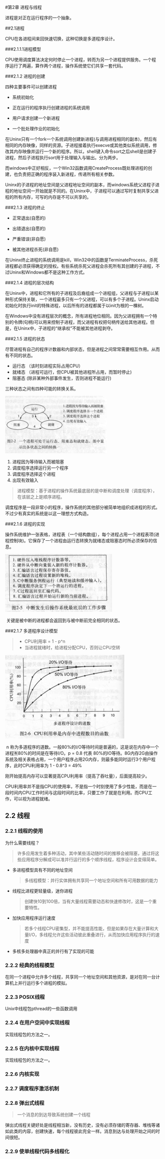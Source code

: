 #第2章 进程与线程 

进程是对正在运行程序的一个抽象。 

##2.1进程

CPU在各进程间来回快速切换，这种切换是多道程序设计。 

###2.1.1.1进程模型 

CPU使用调度算法决定何时停止一个进程，转而为另一个进程提供服务。一个程序运行了两遍，算作两个进程，操作系统使它们共享一套代码。 

###2.1.2 进程的创建

四种主要事件可以创建进程 

- 系统初始化 

- 正在运行的程序执行创建进程的系统调用

- 用户请求创建一个新进程

- 一个批处理作业的初始化

​    在Uninx只有一个fork一个系统调用创建新进程(与调用进程相同的副本)，然后有相同的内存映像，同样的资源。子进程接着执行execve或其他类似系统调用，修改其内存映像并运行一个新的程序。所以，shell键入命令sort之后shell是创建子进程，然后子进程执行sort用于处理输入与输出。分为两步。

​    而windows中正好相反，一个Win32函数调用CreateProcess既处理进程的创建，也负责把正确的程序装入新进程，传递所有相关参数。

​    Uninx的子进程的地址空间是父进程地址空间的副本，而windows系统父进程子进程的地址空间一开始就是不同的。在Uninx中，子进程可以通过写时复制共享父进程的所有内存，可写的内存是不可以共享的。

###2.1.3 进程的终止

- 正常退出(自愿的) 

- 出错退出(自愿的) 

- 严重错误(非自愿) 

- 被其他进程杀死(非自愿) 

​    在Uninx终止进程的系统调用是kill，Win32中的函数是TerminateProcess，杀死进程都必须获得确定的授权。有些系统杀死父进程会杀死所有其创建的子进程，不过Uninx和Windows都不是这种工作方式。

###2.1.4 进程的层次结构

​    在Uninx中，进程和它所有的子进程及后裔组成一个进程组，父进程与子进程以某种形式保持关联，一个进程最多只有一个父进程，可以有多个子进程。Uninx启动初始化时执行init的特殊进程，以后所有的进程都属于以init为根的一棵树。

​    在Windows中没有进程层次的概念，所有进程地位相同。因为父进程拥有一个特别的令牌(句柄)可以用来控制子进程，而父进程有权把句柄传送给其他进程。但是，在Uninx中，子进程的“继承权”不能被其他进程剥夺。

###2.1.5 进程的状态

​	尽管进程有自己的程序计数器和内部状态，但是进程之间常常需要相互作用。从而有不同的状态。

- 运行态 （该时刻进程实际占用CPU）
- 就绪态 （进程可运行，但CPU被其他进程所占用，而暂时停止)
- 阻塞态  (除非某种外部事件发生，否则进程不能运行)

三种状态之间有四种可能的转换关系。    

<img src="../img/进程状态之间的四种转换关系.png">

1. 进程因为等待输入而被阻塞
2. 调度程序选择运行另一个程序
3. 调度程序选择这个进程
4. 出现有效输入

> 进程模型：基于进程的操作系统最底层的是中断和调度处理（调度程序），在该层之上是顺序进程。

调度程序是一段非常小的程序，操作系统的其他部分被简单地组织成进程的形式。不过少有真实的系统是以这一理想方式构造。

###2.1.6 进程的实现

​	操作系统维护一张表格，进程表（一个结构数组），每个进程占用一个进程表项(进程控制块)。它保存了一个进程由运行态转换为就绪态或阻塞态时所必须保存的信息。

<img src = "../img/进程的实现-中断发生后.png">

​	关键是被中断的进程都会返回到与被中断前完全相同的状态。

###2.1.7 多道程序设计模型

> - CPU利用率 = 1 - p^n
> - 当进程就绪时，给进程分配CPU，否则让CPU空转

![image-20190722232602354](../img/CPU利用率模型.png)

​	n 称为多道程序的道数。一般80%的I/O等待时间是普遍的，这是说在内存中一个进程🈶80%的时间是在等待I/O。p = 0.8 代表 80%的IO等待。8G内存2G由操作系统及相关表格占用，一个用户程序占用2G内存，则最多能同时运行3个用户程序，此时CPU利用率为 1 - 0.8^3 = 49%

​	刚开始提高内存可以显著提高CPU利用率（提高了吞吐量），后面提高较少。

​	CPU利用率并不是指CPU的使用率，不是指一个时刻使用了多少性能，而是在一段时间内CPU工作时间与这段时间的比率，只要工作了就是在利用。而CPU工作，可以视为进程就绪。

## 2.2 线程

### 2.2.1 线程的使用

为什么需要线程？

> 许多应用发生着多种活动，其中某些活动随时间的推移会被阻塞，通过将这些应用程序分解成可以准并行运行的多个顺序线程，程序设计会变得简单。

 - 多进程模型具有不同的地址空间

   > 多线程模型：并行实体拥有共享同一个地址空间和所有可用数据的能力

 - 线程比进程更轻量级，迷你进程

   >创建快10到100倍，当有大量线程需要动态和快速修改时，这是一个重要特性。

- 加快应用程序运行速度

  > 若多个线程CPU密集型，并不能提高性能，但是如果存在大量计算和大量I/O，多线程允许这些活动彼此重叠进行，从而加快应用程序执行的速度

- 多核多处理器中真正的并行有了实现的可能

### 2.2.2 经典的线程模型

在同一个进程中允许多个线程，共享同一个地址空间和其他资源，是对在同一台计算机上并行运行多个进程的模拟。

### 2.2.3 POSIX线程

Unix中线程包pthread的一些函数调用

### 2.2.4 在用户空间中实现线程

实现线程包的方法之一。

### 2.2.5 在内核中实现线程

实现线程包的方法之一。

### 2.2.6 内核实现

### 2.2.7 调度程序激活机制

### 2.2.8 弹出式线程

> 一个消息的到达导致系统创建一个线程

弹出式线程关键好处是线程相当新，没有历史，没有必须存储的寄存器、堆栈等诸如此类的内容，创建快速，每个线程彼此完全一样。消息到达与处理开始之间的时间很短。

### 2.2.9 使单线程代码多线程化

